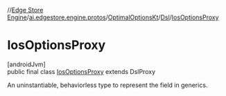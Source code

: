 //[Edge Store Engine](../../../../../index.md)/[ai.edgestore.engine.protos](../../../index.md)/[OptimalOptionsKt](../../index.md)/[Dsl](../index.md)/[IosOptionsProxy](index.md)

# IosOptionsProxy

[androidJvm]\
public final class [IosOptionsProxy](index.md) extends DslProxy

An uninstantiable, behaviorless type to represent the field in generics.
